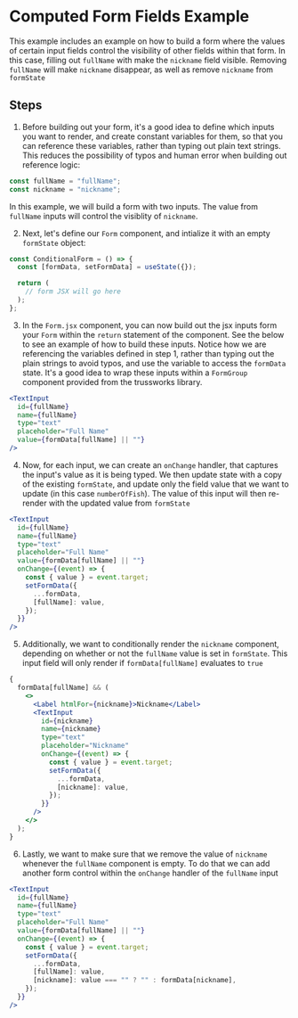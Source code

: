 # Computed Form Fields Example

This example includes an example on how to build a form where the values of certain input fields control the visibility of other fields within that form. In this case, filling out `fullName` with make the `nickname` field visible. Removing `fullName` will make `nickname` disappear, as well as remove `nickname` from `formState`

## Steps

1. Before building out your form, it's a good idea to define which inputs you want to render, and create constant variables for them, so that you can reference these variables, rather than typing out plain text strings. This reduces the possibility of typos and human error when building out reference logic:

```jsx
const fullName = "fullName";
const nickname = "nickname";
```

In this example, we will build a form with two inputs. The value from `fullName` inputs will control the visiblity of `nickname`.

2. Next, let's define our `Form` component, and intialize it with an empty `formState` object:

```jsx
const ConditionalForm = () => {
  const [formData, setFormData] = useState({});

  return (
    // form JSX will go here
  );
};
```

3. In the `Form.jsx` component, you can now build out the jsx inputs form your `Form` within the `return` statement of the component. See the below to see an example of how to build these inputs. Notice how we are referencing the variables defined in step 1, rather than typing out the plain strings to avoid typos, and use the variable to access the `formData` state. It's a good idea to wrap these inputs within a `FormGroup` component provided from the trussworks library.

```jsx
<TextInput
  id={fullName}
  name={fullName}
  type="text"
  placeholder="Full Name"
  value={formData[fullName] || ""}
/>
```

4. Now, for each input, we can create an `onChange` handler, that captures the input's value as it is being typed. We then update state with a copy of the existing `formState`, and update only the field value that we want to update (in this case `numberOfFish`). The value of this input will then re-render with the updated value from `formState`

```jsx
<TextInput
  id={fullName}
  name={fullName}
  type="text"
  placeholder="Full Name"
  value={formData[fullName] || ""}
  onChange={(event) => {
    const { value } = event.target;
    setFormData({
      ...formData,
      [fullName]: value,
    });
  }}
/>
```

5. Additionally, we want to conditionally render the `nickname` component, depending on whether or not the `fullName` value is set in `formState`. This input field will only render if `formData[fullName]` evaluates to `true`

```jsx
{
  formData[fullName] && (
    <>
      <Label htmlFor={nickname}>Nickname</Label>
      <TextInput
        id={nickname}
        name={nickname}
        type="text"
        placeholder="Nickname"
        onChange={(event) => {
          const { value } = event.target;
          setFormData({
            ...formData,
            [nickname]: value,
          });
        }}
      />
    </>
  );
}
```

6. Lastly, we want to make sure that we remove the value of `nickname` whenever the `fullName` component is empty. To do that we can add another form control within the `onChange` handler of the `fullName` input

```jsx
<TextInput
  id={fullName}
  name={fullName}
  type="text"
  placeholder="Full Name"
  value={formData[fullName] || ""}
  onChange={(event) => {
    const { value } = event.target;
    setFormData({
      ...formData,
      [fullName]: value,
      [nickname]: value === "" ? "" : formData[nickname],
    });
  }}
/>
```
